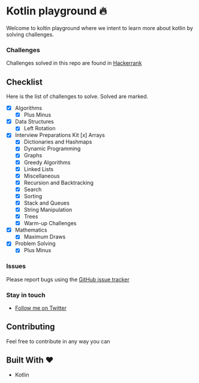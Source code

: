 Kotlin playground :fire:
============
Welcome to koltin playground where we intent to learn more about kotlin by solving challenges.

### Challenges
Challenges solved in this repo are found in [Hackerrank](https://www.hackerrank.com)

## Checklist
Here is the list of challenges to solve. Solved are marked.

- [x] Algorithms
  - [x] Plus Minus
- [x] Data Structures
  - [x] Left Rotation
- [x] Interview Preparations Kit
    [x] Arrays
  - [x] Dictionaries and Hashmaps
  - [x] Dynamic Programming
  - [x] Graphs
  - [x] Greedy Algorithms
  - [x] Linked Lists
  - [x] Miscellaneous
  - [x] Recursion and Backtracking
  - [x] Search
  - [x] Sorting
  - [x] Stack and Queues
  - [x] String Manipulation
  - [x] Trees
  - [x] Warm-up Challenges
- [x] Mathematics
  - [x] Maximum Draws
- [x] Problem Solving
  - [x] Plus Minus

### Issues
Please report bugs using the [GitHub issue tracker](https://github.com/Aroniez/hackerrank-kotlin-solutions/issues)

### Stay in touch
- [Follow me on Twitter](https://twitter.com/Aroniez/)

## Contributing
Feel free to contribute in any way you can

## Built With :heart:
- Kotlin

